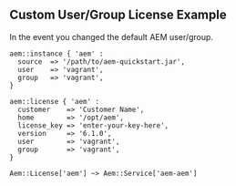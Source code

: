 
## Custom User/Group License Example

In the event you changed the default AEM user/group.

~~~ puppet
aem::instance { 'aem' :
  source  => '/path/to/aem-quickstart.jar',
  user    => 'vagrant',
  group   => 'vagrant',
}

aem::license { 'aem' :
  customer    => 'Customer Name',
  home        => '/opt/aem',
  license_key => 'enter-your-key-here',
  version     => '6.1.0',
  user        => 'vagrant',
  group       => 'vagrant',
}

Aem::License['aem'] ~> Aem::Service['aem-aem']
~~~
